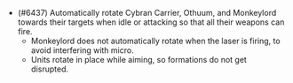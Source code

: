 - (#6437) Automatically rotate Cybran Carrier, Othuum, and Monkeylord towards their targets when idle or attacking so that all their weapons can fire.
    - Monkeylord does not automatically rotate when the laser is firing, to avoid interfering with micro.
    - Units rotate in place while aiming, so formations do not get disrupted.
